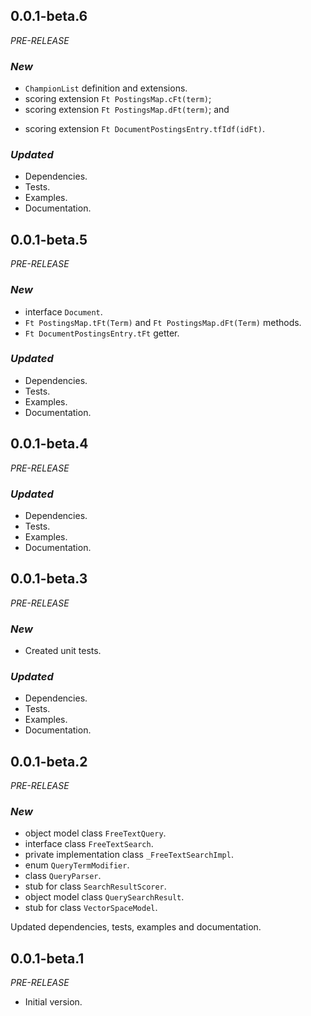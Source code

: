 <!-- 
BSD 3-Clause License
Copyright (c) 2022, GM Consult Pty Ltd
All rights reserved. 
-->

## 0.0.1-beta.6
*PRE-RELEASE*

### *New*
* `ChampionList` definition and extensions.
* scoring extension `Ft PostingsMap.cFt(term)`;
* scoring extension `Ft PostingsMap.dFt(term)`; and
- scoring extension `Ft DocumentPostingsEntry.tfIdf(idFt)`.

### *Updated*
* Dependencies.
* Tests.
* Examples.
* Documentation.  

## 0.0.1-beta.5
*PRE-RELEASE*

### *New*
* interface `Document`.
* `Ft PostingsMap.tFt(Term)` and `Ft PostingsMap.dFt(Term)` methods.
* `Ft DocumentPostingsEntry.tFt` getter.

### *Updated*
* Dependencies.
* Tests.
* Examples.
* Documentation.  

## 0.0.1-beta.4
*PRE-RELEASE*

### *Updated*
* Dependencies.
* Tests.
* Examples.
* Documentation.  


## 0.0.1-beta.3
*PRE-RELEASE*

### *New*
* Created unit tests.

### *Updated*
* Dependencies.
* Tests.
* Examples.
* Documentation.  

## 0.0.1-beta.2
*PRE-RELEASE*

### *New*
* object model class `FreeTextQuery`.
* interface class `FreeTextSearch`.
* private implementation class `_FreeTextSearchImpl`.
* enum `QueryTermModifier`.
* class `QueryParser`.
* stub for class `SearchResultScorer`.
* object model class `QuerySearchResult`.
* stub for class `VectorSpaceModel`.

Updated dependencies, tests, examples and documentation.

## 0.0.1-beta.1
*PRE-RELEASE*

* Initial version.